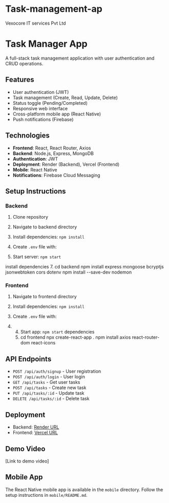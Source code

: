 # Task-management-ap
Vexocore IT services Pvt Ltd 




# Task Manager App

A full-stack task management application with user authentication and CRUD operations.

## Features
- User authentication (JWT)
- Task management (Create, Read, Update, Delete)
- Status toggle (Pending/Completed)
- Responsive web interface
- Cross-platform mobile app (React Native)
- Push notifications (Firebase)

## Technologies
- **Frontend**: React, React Router, Axios
- **Backend**: Node.js, Express, MongoDB
- **Authentication**: JWT
- **Deployment**: Render (Backend), Vercel (Frontend)
- **Mobile**: React Native
- **Notifications**: Firebase Cloud Messaging

## Setup Instructions
### Backend
1. Clone repository
2. Navigate to backend directory
3. Install dependencies: `npm install`
4. Create `.env` file with:

5. Start server: `npm start`

install dependencies 
7. cd backend
npm install express mongoose bcryptjs jsonwebtoken cors dotenv
npm install --save-dev nodemon

### Frontend
1. Navigate to frontend directory
2. Install dependencies: `npm install`
3. Create `.env` file with:

4. 4. Start app: `npm start`
  dependencies 
   5. cd frontend
npx create-react-app .
npm install axios react-router-dom react-icons

## API Endpoints
- `POST /api/auth/signup` - User registration
- `POST /api/auth/login` - User login
- `GET /api/tasks` - Get user tasks
- `POST /api/tasks` - Create new task
- `PUT /api/tasks/:id` - Update task
- `DELETE /api/tasks/:id` - Delete task

## Deployment
- Backend: [Render URL](https://your-backend.onrender.com)
- Frontend: [Vercel URL](https://your-frontend.vercel.app)

## Demo Video
[Link to demo video]

## Mobile App
The React Native mobile app is available in the `mobile` directory. Follow the setup instructions in `mobile/README.md`.
